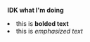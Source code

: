 <strong> IDK what I'm doing </strong> 
<li> this is <strong> bolded text</strong>
<li> this is <em> emphasized text </em> 
